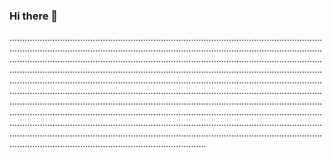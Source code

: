 ### Hi there 👋

......................................................................................................................................................................................................................................................................................................................................................................................................................................................................................................................................................................................................................................................................................................................................................................................................................................................................................................................................................................................................................................................................................................................................................................................................................................................................................................................................................................